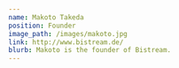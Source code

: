 ```yaml
---
name: Makoto Takeda
position: Founder
image_path: /images/makoto.jpg
link: http://www.bistream.de/
blurb: Makoto is the founder of Bistream.
---
```


